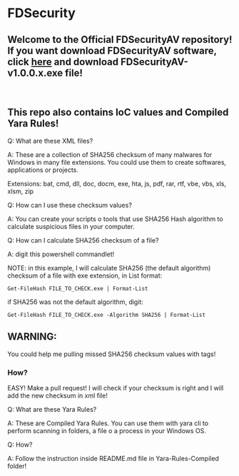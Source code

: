 # FDSecurity

## Welcome to the Official FDSecurityAV repository! If you want download FDSecurityAV software, click <a href="https://github.com/FabioDefilippo/fdsecurity/tree/main/FDSecurityAV">here</a> and download FDSecurityAV-v1.0.0.x.exe file!

</br>

## This repo also contains IoC values and Compiled Yara Rules!

Q: What are these XML files?

A: These are a collection of SHA256 checksum of many malwares for Windows in many file extensions. You could use them to create softwares, applications or projects.

Extensions: bat, cmd, dll, doc, docm, exe, hta, js, pdf, rar, rtf, vbe, vbs, xls, xlsm, zip

Q: How can I use these checksum values?

A: You can create your scripts o tools that use SHA256 Hash algorithm to calculate suspicious files in your computer.

Q: How can I calculate SHA256 checksum of a file?

A: digit this powershell commandlet!

NOTE: in this example, I will calculate SHA256 (the default algorithm) checksum of a file with exe extension, in List format:

```
Get-FileHash FILE_TO_CHECK.exe | Format-List
```
if SHA256 was not the default algorithm, digit:

```
Get-FileHash FILE_TO_CHECK.exe -Algorithm SHA256 | Format-List
```

## WARNING:

You could help me pulling missed SHA256 checksum values with tags!

### How?

EASY! Make a pull request! I will check if your checksum is right and I will add the new checksum in xml file!

Q: What are these Yara Rules?

A: These are Compiled Yara Rules. You can use them with yara cli to perform scanning in folders, a file o a process in your Windows OS.

Q: How?

A: Follow the instruction inside README.md file in Yara-Rules-Compiled folder!
